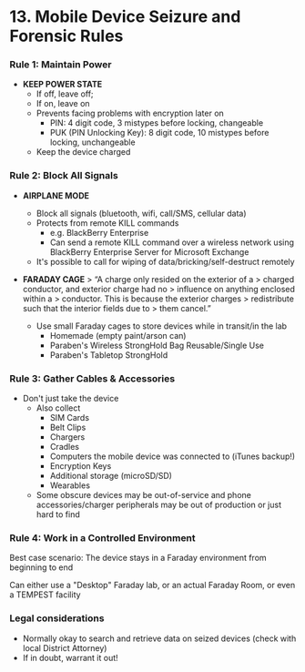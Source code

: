 # 13. Mobile Device Seizure and Forensic Rules

### Rule 1: **Maintain Power**

- **KEEP POWER STATE**
    + If off, leave off;
    + If on, leave on
    + Prevents facing problems with encryption later on
        * PIN: 4 digit code, 3 mistypes before locking, changeable
        * PUK (PIN Unlocking Key): 8 digit code, 10 mistypes before locking, unchangeable
    + Keep the device charged

### Rule 2: **Block All Signals**

- **AIRPLANE MODE**
    + Block all signals (bluetooth, wifi, call/SMS, cellular data)
    + Protects from remote KILL commands
        * e.g. BlackBerry Enterprise
        * Can send a remote KILL command over a wireless network using BlackBerry Enterprise Server for Microsoft Exchange
    + It's possible to call for wiping of data/bricking/self-destruct remotely

- **FARADAY CAGE**
        > “A charge only resided on the exterior of a
        > charged conductor, and exterior charge had no
        > influence on anything enclosed within a
        > conductor. This is because the exterior charges
        > redistribute such that the interior fields due to
        > them cancel.”

    + Use small Faraday cages to store devices while in transit/in the lab
        + Homemade (empty paint/arson can)
        + Paraben's Wireless StrongHold Bag Reusable/Single Use
        + Paraben's Tabletop StrongHold

### Rule 3: **Gather Cables & Accessories**

- Don't just take the device
    + Also collect
        * SIM Cards
        * Belt Clips
        * Chargers
        * Cradles
        * Computers the mobile device was connected to (iTunes backup!)
        * Encryption Keys
        * Additional storage (microSD/SD)
        * Wearables
    + Some obscure devices may be out-of-service and phone accessories/charger peripherals may be out of production or just hard to find

### Rule 4: **Work in a Controlled Environment**

Best case scenario: The device stays in a Faraday environment from beginning to end

Can either use a "Desktop" Faraday lab, or an actual Faraday Room, or even a TEMPEST facility


### Legal considerations

- Normally okay to search and retrieve data on seized devices (check with local District Attorney)
- If in doubt, warrant it out!